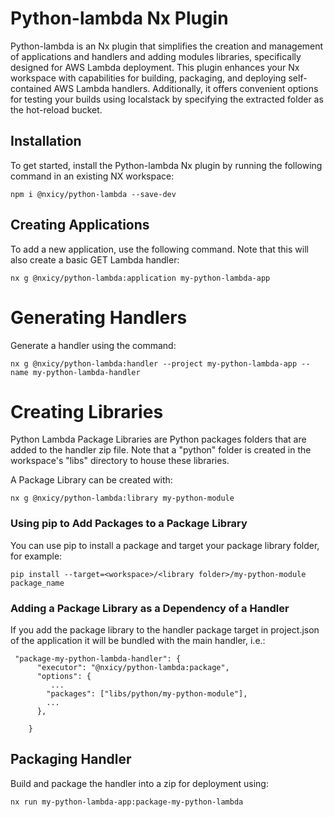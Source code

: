 # Python-lambda Nx Plugin
Python-lambda is an Nx plugin that simplifies the creation and management of applications and handlers and adding modules libraries, specifically designed for AWS Lambda deployment. This plugin enhances your Nx workspace with capabilities for building, packaging, and deploying self-contained AWS Lambda handlers. Additionally, it offers convenient options for testing your builds using localstack by specifying the extracted folder as the hot-reload bucket.

## Installation

To get started, install the Python-lambda Nx plugin by running the following command in an existing NX workspace:

```
npm i @nxicy/python-lambda --save-dev
```

## Creating Applications

To add a new application, use the following command. Note that this will also create a basic GET Lambda handler:

```
nx g @nxicy/python-lambda:application my-python-lambda-app

```

# Generating Handlers

Generate a handler using the command:

```
nx g @nxicy/python-lambda:handler --project my-python-lambda-app --name my-python-lambda-handler

```

# Creating Libraries
Python Lambda Package Libraries are Python packages folders that are added to the handler zip file. Note that a "python" folder is created in the workspace's "libs" directory to house these libraries.

A Package Library can be created with:

```
nx g @nxicy/python-lambda:library my-python-module
```

### Using pip to Add Packages to a Package Library 

You can use pip to install a package and target your package library folder, for example:

```
pip install --target=<workspace>/<library folder>/my-python-module  package_name
```

### Adding a Package Library as a Dependency of a Handler

If you add the package library to the handler package target in project.json of the application it will be bundled with the main handler, i.e.:

```
 "package-my-python-lambda-handler": {
      "executor": "@nxicy/python-lambda:package",
      "options": {
         ...
        "packages": ["libs/python/my-python-module"],
        ...
      },
      
    }
```


## Packaging Handler

Build and package the handler into a zip for deployment using:

```
nx run my-python-lambda-app:package-my-python-lambda
```

